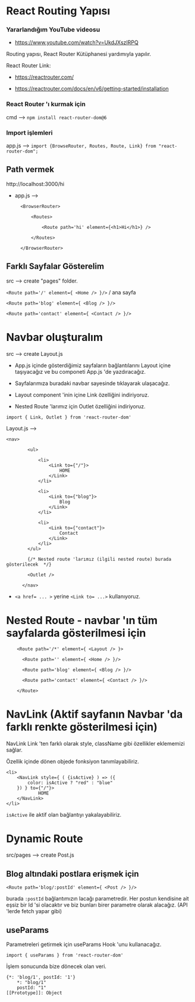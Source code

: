 # React Routing Yapısı

### Yararlandığım YouTube videosu

- https://www.youtube.com/watch?v=UkdJXszIRPQ

Routing yapısı, React Router Kütüphanesi yardımıyla yapılır.

React Router Link:

- https://reactrouter.com/  

- https://reactrouter.com/docs/en/v6/getting-started/installation

### React Router 'ı kurmak için

cmd --> ``npm install react-router-dom@6`` 

### Import işlemleri

app.js --> ``import {BrowseRouter, Routes, Route, Link} from "react-router-dom";``

## Path vermek

http://localhost:3000/hi

- app.js --> 

        <BrowserRouter>
        
            <Routes>

                <Route path='hi' element={<h1>Hi</h1>} />

            </Routes>
        
        </BrowserRouter>


## Farklı Sayfalar Gösterelim 

src --> create "pages" folder.


``<Route path='/' element={ <Home /> }/>`` / ana sayfa 

``<Route path='blog' element={ <Blog /> }/> ``

``<Route path='contact' element={ <Contact /> }/>``


# Navbar oluşturalım

src --> create Layout.js

- App.js içinde gösterdiğimiz sayfaların bağlantılarını Layout içine taşıyacağız ve bu componeti App.js 'de yazdıracağız.

- Sayfalarımıza buradaki navbar sayesinde tıklayarak ulaşacağız.

- Layout component 'inin içine Link özelliğini indiriyoruz.

- Nested Route 'larımız için Outlet özelliğini indiriyoruz.

`` import { Link, Outlet } from 'react-router-dom' ``


Layout.js --> 

``` 
<nav>

        <ul>

            <li>
                <Link to={"/"}>
                    HOME
                </Link>
            </li>

            <li>
                <Link to={"blog"}>
                    Blog
                </Link>
            </li>

            <li>
                <Link to={"contact"}>
                    Contact
                </Link>
            </li>
        </ul>

        {/* Nested route 'larımız (ilgili nested route) burada gösterilecek  */}

        <Outlet /> 

      </nav>

```

- ``<a href= ... >`` yerine  ``<Link to= ...>`` kullanıyoruz.

# Nested Route - navbar 'ın tüm sayfalarda gösterilmesi için 

        <Route path='/*' element={ <Layout /> }>

          <Route path='' element={ <Home /> }/>  

          <Route path='blog' element={ <Blog /> }/>  

          <Route path='contact' element={ <Contact /> }/>  

        </Route>


# NavLink (Aktif sayfanın Navbar 'da farklı renkte gösterilmesi için)

NavLink Link 'ten farklı olarak style, className gibi özellikler eklememizi sağlar.

Özellik içinde dönen objede fonksiyon tanımlayabiliriz. 


    <li>
        <NavLink style={ ( {isActive} ) => ({
            color: isActive ? "red" : "blue"
        }) } to={"/"}>
                HOME
        </NavLink>
    </li>

`` isActive `` ile aktif olan bağlantıyı yakalayabiliriz.

# Dynamic Route

src/pages --> create Post.js 

## Blog altındaki postlara erişmek için

`` <Route path='blog/:postId' element={ <Post /> }/>   ``

burada `` :postId `` bağlantımızın lacağı parametredir. Her postun kendisine ait eşsiz bir Id 'si olacaktır ve biz bunları birer parametre olarak alacağız. (API 'lerde fetch yapar gibi)


## useParams

Parametreleri getirmek için useParams Hook 'unu kullanacağız.

`` import { useParams } from 'react-router-dom' ``

İşlem sonucunda bize dönecek olan veri. 

    {*: 'blog/1', postId: '1'}
        *: "blog/1"
        postId: "1"
    [[Prototype]]: Object
